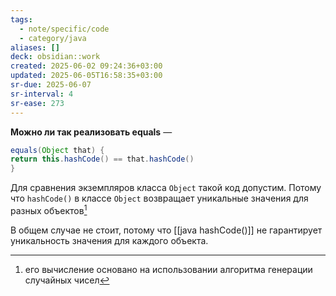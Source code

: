 ```yaml
---
tags:
  - note/specific/code
  - category/java
aliases: []
deck: obsidian::work
created: 2025-06-02 09:24:36+03:00
updated: 2025-06-05T16:58:35+03:00
sr-due: 2025-06-07
sr-interval: 4
sr-ease: 273
---
```


**Можно ли так реализовать equals**
—
```java
equals(Object that) {
return this.hashCode() == that.hashCode()
}
```

Для сравнения экземпляров класса `Object` такой код допустим. Потому что `hashCode()` в классе `Object` возвращает уникальные значения для разных объектов[^1]

В общем случае не стоит, потому что [[java hashCode()]] не гарантирует уникальность значения для каждого объекта.

[^1]: его вычисление основано на использовании алгоритма генерации случайных чисел
